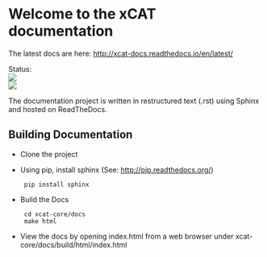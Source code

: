 # Welcome to the xCAT documentation

The latest docs are here: http://xcat-docs.readthedocs.io/en/latest/

Status:   
<img src="https://readthedocs.org/projects/xcat-docs/badge/?version=latest">  
<img src="https://readthedocs.org/projects/xcat-docs/badge/?version=2.11">


The documentation project is written in restructured text (.rst) using Sphinx and hosted on ReadTheDocs.

## Building Documentation

* Clone the project

* Using pip, install sphinx (See: http://pip.readthedocs.org/)
   ```
    pip install sphinx  
   ```

* Build the Docs
   ```
    cd xcat-core/docs
    make html
   ```

* View the docs by opening index.html from a web browser under xcat-core/docs/build/html/index.html
